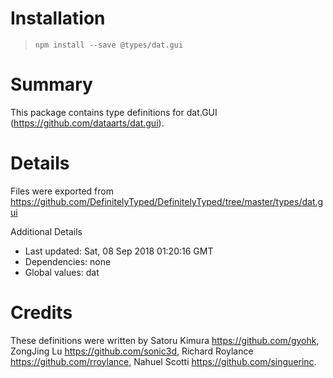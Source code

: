 # Installation
> `npm install --save @types/dat.gui`

# Summary
This package contains type definitions for dat.GUI (https://github.com/dataarts/dat.gui).

# Details
Files were exported from https://github.com/DefinitelyTyped/DefinitelyTyped/tree/master/types/dat.gui

Additional Details
 * Last updated: Sat, 08 Sep 2018 01:20:16 GMT
 * Dependencies: none
 * Global values: dat

# Credits
These definitions were written by Satoru Kimura <https://github.com/gyohk>, ZongJing Lu <https://github.com/sonic3d>, Richard Roylance <https://github.com/rroylance>, Nahuel Scotti <https://github.com/singuerinc>.
